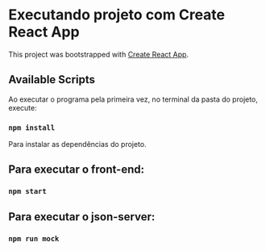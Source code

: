 # Executando projeto com Create React App

This project was bootstrapped with [Create React App](https://github.com/facebook/create-react-app).

## Available Scripts
Ao executar o programa pela primeira vez, no terminal da pasta do projeto, execute:

### `npm install`
Para instalar as dependências do projeto.


## Para executar o front-end:

### `npm start`

## Para executar o  json-server:
### `npm run mock`

